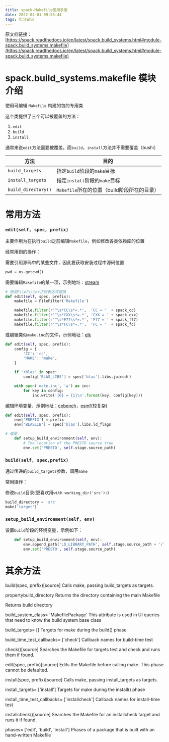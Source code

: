 ```yaml
---
title: spack-Makefile使用手册
date: 2022-04-01 09:55:44
tags: 实习日记
---
```



原文档链接：[https://spack.readthedocs.io/en/latest/spack.build_systems.html#module-spack.build_systems.makefile](https://spack.readthedocs.io/en/latest/spack.build_systems.html#module-spack.build_systems.makefile)


# spack.build_systems.makefile 模块介绍

使用可编辑 `Makefile` 构建的包的专用类

这个类提供了三个可以被覆盖的方法：

1. `edit`
2. `build`
3. `install`


通常来说`edit`方法需要被覆盖，而`build`，`install`方法并不需要覆盖（bushi）

|方法|目的|
|---|---|
|`build_targets`       |指定`build`阶段的`make`目标|
|`install_targets`     |指定`install`阶段的`make`目标|
|`build_directory()`   |`Makefile`所在的位置（build阶段所在的目录）|


# 常用方法

### `edit(self, spec, prefix)`

主要作用为在执行`build`之前编辑`Makefile`，例如修改各类依赖库的位置

经常用到的操作：

需要引用源码中的某些文件，因此要获取安装过程中源码位置

```py
pwd = os.getcwd()
```

需要编辑`Makefile`的某一项，示例地址：[stream](https://github.com/spack/spack/blob/develop/var/spack/repos/builtin/packages/stream/package.py)

```py
# 使用FileFilter正则表达式替换
def edit(self, spec, prefix):
    makefile = FileFilter('Makefile')

    makefile.filter(r'^\s*CC\s*=.*',  'CC = '  + spack_cc)
    makefile.filter(r'^\s*CXX\s*=.*', 'CXX = ' + spack_cxx)
    makefile.filter(r'^\s*F77\s*=.*', 'F77 = ' + spack_f77)
    makefile.filter(r'^\s*FC\s*=.*',  'FC = '  + spack_fc)
```



或编辑类似`make.inc`的文件，示例地址：[elk](https://github.com/spack/spack/blob/develop/var/spack/repos/builtin/packages/elk/package.py)

```py
def edit(self, spec, prefix):
    config = {
        'CC': 'cc',
        'MAKE': 'make',
    }

    if '+blas' in spec:
        config['BLAS_LIBS'] = spec['blas'].libs.joined()

    with open('make.inc', 'w') as inc:
        for key in config:
            inc.write('{0} = {1}\n'.format(key, config[key]))
```

编辑环境变量，示例地址：[cebench](https://github.com/spack/spack/blob/develop/var/spack/repos/builtin/packages/cbench/package.py)，[esmf](https://github.com/spack/spack/blob/develop/var/spack/repos/builtin/packages/esmf/package.py)(较复杂)

```py
def edit(self, spec, prefix):
    env['PREFIX'] = prefix
    env['BLASLIB'] = spec['blas'].libs.ld_flags

# 或是
    def setup_build_environment(self, env):
        # The location of the PRESTO source tree
        env.set('PRESTO', self.stage.source_path)
```





### `build(self, spec,prefix)`

通过传递的`build_targets`参数，调用`make`


常用操作：

修改`build`目录(更喜欢用`with working_dir('src'):`)

```py
build_directory = 'src'
make('target')
```

### `setup_build_environment(self, env)`

设置`build`阶段的环境变量，示例如下：

```py
    def setup_build_environment(self, env):
        env.append_path('LD_LIBRARY_PATH', self.stage.source_path + '/lib')
        env.set('PRESTO', self.stage.source_path)
```


# 其余方法



build(spec, prefix)[source]
Calls make, passing build_targets as targets.

propertybuild_directory
Returns the directory containing the main Makefile

Returns
build directory

build_system_class= 'MakefilePackage'
This attribute is used in UI queries that need to know the build system base class

build_targets= []
Targets for make during the build() phase

build_time_test_callbacks= ['check']
Callback names for build-time test

check()[source]
Searches the Makefile for targets test and check and runs them if found.

edit(spec, prefix)[source]
Edits the Makefile before calling make. This phase cannot be defaulted.

install(spec, prefix)[source]
Calls make, passing install_targets as targets.

install_targets= ['install']
Targets for make during the install() phase

install_time_test_callbacks= ['installcheck']
Callback names for install-time test

installcheck()[source]
Searches the Makefile for an installcheck target and runs it if found.

phases= ['edit', 'build', 'install']
Phases of a package that is built with an hand-written Makefile
